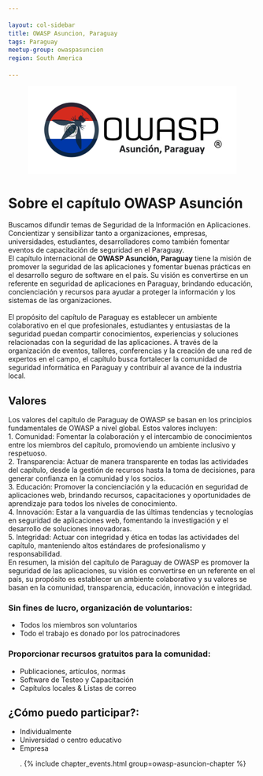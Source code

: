 ```yaml
---

layout: col-sidebar
title: OWASP Asuncion, Paraguay
tags: Paraguay
meetup-group: owaspasuncion
region: South America

---
```



  <p align="center">
<figure><img src="assets/images/owasppy.png"></figure>
</p>
<h1 id="bienvenidos_a_owasp_asuncion">Sobre el capítulo OWASP Asunción</h1>
Buscamos difundir temas de Seguridad de la Información en Aplicaciones. Concientizar y sensibilizar tanto a organizaciones, empresas, universidades, estudiantes, desarrolladores como también fomentar eventos de capacitación de seguridad en el Paraguay.<br />
El capítulo internacional de <strong>OWASP Asunción, Paraguay</strong> tiene la misión de promover la seguridad de las aplicaciones y fomentar buenas prácticas en el desarrollo seguro de software en el país. Su visión es convertirse en un referente en seguridad de aplicaciones en Paraguay, brindando educación, concienciación y recursos para ayudar a proteger la información y los sistemas de las organizaciones.<br /><br />
El propósito del capítulo de Paraguay es establecer un ambiente colaborativo en el que profesionales, estudiantes y entusiastas de la seguridad puedan compartir conocimientos, experiencias y soluciones relacionadas con la seguridad de las aplicaciones. A través de la organización de eventos, talleres, conferencias y la creación de una red de expertos en el campo, el capítulo busca fortalecer la comunidad de seguridad informática en Paraguay y contribuir al avance de la industria local.
<h2><strong>Valores</strong></h2>
Los valores del capítulo de Paraguay de OWASP se basan en los principios fundamentales de OWASP a nivel global. Estos valores incluyen:<br />
1. Comunidad: Fomentar la colaboración y el intercambio de conocimientos entre los miembros del capítulo, promoviendo un ambiente inclusivo y respetuoso.<br />
2. Transparencia: Actuar de manera transparente en todas las actividades del capítulo, desde la gestión de recursos hasta la toma de decisiones, para generar confianza en la comunidad y los socios.<br />
3. Educación: Promover la concienciación y la educación en seguridad de aplicaciones web, brindando recursos, capacitaciones y oportunidades de aprendizaje para todos los niveles de conocimiento.<br />
4. Innovación: Estar a la vanguardia de las últimas tendencias y tecnologías en seguridad de aplicaciones web, fomentando la investigación y el desarrollo de soluciones innovadoras.<br />
5. Integridad: Actuar con integridad y ética en todas las actividades del capítulo, manteniendo altos estándares de profesionalismo y responsabilidad.<br />
En resumen, la misión del capítulo de Paraguay de OWASP es promover la seguridad de las aplicaciones, su visión es convertirse en un referente en el país, su propósito es establecer un ambiente colaborativo y su valores se basan en la comunidad, transparencia, educación, innovación e integridad.
<h3><strong>Sin fines de lucro, organización de voluntarios:</strong></h3>
<ul style="list-style-type:disc;">
  <li>Todos los miembros son voluntarios</li>
  <li>Todo el trabajo es donado por los patrocinadores</li>
</ul>
<h3><strong>Proporcionar recursos gratuitos para la comunidad:</strong></h3>
<ul style="list-style-type:disc;">
  <li>Publicaciones, artículos, normas</li>
  <li>Software de Testeo y Capacitación</li>
  <li>Capítulos locales & Listas de correo</li>
</ul>
<h2><strong>¿Cómo puedo participar?:</strong></h2>
<ul style="list-style-type:disc;">
  <li>Individualmente</li>
  <li>Universidad o centro educativo</li>
  <li>Empresa</li>

  
. {% include chapter_events.html group=owasp-asuncion-chapter %}

  
